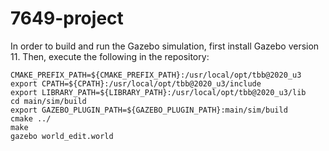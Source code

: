 # 7649-project

In order to build and run the Gazebo simulation, first install Gazebo version 11. Then, execute the following in the repository:
```
CMAKE_PREFIX_PATH=${CMAKE_PREFIX_PATH}:/usr/local/opt/tbb@2020_u3
export CPATH=${CPATH}:/usr/local/opt/tbb@2020_u3/include
export LIBRARY_PATH=${LIBRARY_PATH}:/usr/local/opt/tbb@2020_u3/lib
cd main/sim/build
export GAZEBO_PLUGIN_PATH=${GAZEBO_PLUGIN_PATH}:main/sim/build
cmake ../
make
gazebo world_edit.world
```